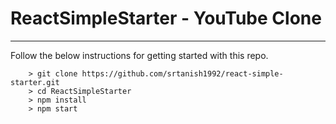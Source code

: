 ReactSimpleStarter - YouTube Clone
====

---

Follow the below instructions for getting started with this repo.

```
	> git clone https://github.com/srtanish1992/react-simple-starter.git
	> cd ReactSimpleStarter
	> npm install
	> npm start
```
